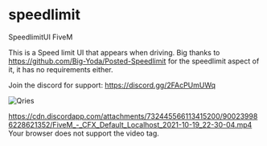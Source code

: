 # speedlimit
SpeedlimitUI FiveM

This is a Speed limit UI that appears when driving. Big thanks to https://github.com/Big-Yoda/Posted-Speedlimit for the speedlimit aspect of it, it has no requirements either.

Join the discord for support: https://discord.gg/2FAcPUmUWq


<img alt="Qries" src="https://cdn.discordapp.com/attachments/732445566113415200/900239397809713162/unknown.png"></img>

https://cdn.discordapp.com/attachments/732445566113415200/900239986228621352/FiveM_-_CFX_Default_Localhost_2021-10-19_22-30-04.mp4
  <source src="https://cdn.discordapp.com/attachments/732445566113415200/900239986228621352/FiveM_-_CFX_Default_Localhost_2021-10-19_22-30-04.mp4" type="video/mp4">
Your browser does not support the video tag.
</video>
